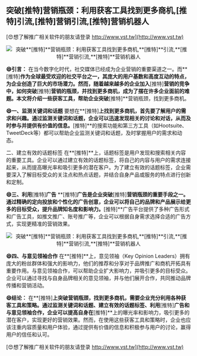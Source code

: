 ## **突破**[推特]**营销瓶颈：利用获客工具找到更多商机,**[推特]**引流,**[推特]**营销引流,**[推特]**营销机器人**

[😍想了解推广相关软件的朋友请登录 http://www.vst.tw](http://www.vst.tw)

 <center><img src="https://vst.tw/MP4/tuiguang/png/1.png" alt="突破**[推特]**营销瓶颈：利用获客工具找到更多商机,**[推特]**引流,**[推特]**营销引流,**[推特]**营销机器人"></center>

**😄引言：**
在当今数字化时代，社交媒体已经成为企业营销的重要渠道之一。而**[推特]**作为全球最受欢迎的社交平台之一，其庞大的用户基数和高度互动的特点，为企业创造了巨大的市场潜力。然而，随着越来越多的企业加入**[推特]**营销的竞争中，如何突破**[推特]**营销的瓶颈，并找到更多商机，成为了摆在许多企业面前的难题。本文将介绍一些获客工具，帮助企业突破**[推特]**营销瓶颈，找到更多商机。

**😄一、监测关键词和话题**
要想在**[推特]**上找到更多商机，首先要了解用户的需求和兴趣。通过监测关键词和话题，企业可以迅速发现相关的讨论和对话，从而及时参与并提供有价值的信息。**[推特]**的搜索功能和第三方工具（如Hootsuite、TweetDeck等）都可以帮助企业监测关键词和话题，及时掌握用户的需求和动态。

二、建立有效的话题标签
在**[推特]**上，话题标签是用户发现和搜索相关内容的重要工具。企业可以通过建立有效的话题标签，将自己的内容与用户的需求连接起来，从而提高曝光率和吸引更多的潜在客户。为了建立有效的话题标签，企业需要深入了解目标受众的关注点和热点话题，并结合自身产品或服务的特点进行创新和定制。

**😄三、利用**[推特]**广告**
**[推特]**广告是企业突破**[推特]**营销瓶颈的重要手段之一。通过精确的定向投放和个性化的广告创意，企业可以将自己的品牌和产品展示给更多的目标受众，提升品牌知名度和影响力。**[推特]**广告平台提供了多种广告形式和广告工具，如推文推广、账号推广等，企业可以根据自身需求选择合适的广告方式，实现更精准的营销效果。

 <center><img src="https://vst.tw/MP4/tuiguang/png/7.png" alt="突破**[推特]**营销瓶颈：利用获客工具找到更多商机,**[推特]**引流,**[推特]**营销引流,**[推特]**营销机器人"></center>

**😄四、与意见领袖合作**
在**[推特]**上，意见领袖（Key Opinion Leaders）拥有庞大的粉丝群体和强大的影响力，他们的推荐和分享对于品牌推广和商机开拓具有重要作用。与意见领袖合作，可以帮助企业扩大影响力，并吸引更多的目标受众。企业可以通过寻找与自身品牌相关的意见领袖，并与他们展开合作，共同推动品牌传播和营销活动。

**😄结论：**
在**[推特]**上突破营销瓶颈，找到更多商机，需要企业充分利用各种获客工具和策略。通过监测关键词和话题、建立有效的话题标签、利用**[推特]**广告和与意见领袖合作，企业可以提高自身在**[推特]**上的曝光率和影响力，吸引更多的潜在客户，实现更好的营销效果。然而，在使用这些获客工具和策略时，企业也应该注重内容质量和用户体验，通过提供有价值的信息和积极参与用户的讨论，赢得用户的信任和认可。

[😍想了解推广相关软件的朋友请登录 http://www.vst.tw](http://www.vst.tw)



